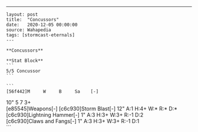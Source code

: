 ---
    layout: post
    title:  "Concussors"
    date:   2020-12-05 00:00:00
    source: Wahapedia
    tags: [stormcast-eternals]
    ---
    
    **Concussors**
    
    **Stat Block**
    ```
    5/5 Concussor
    ```
    
    ```
    [56f442]M     W     B     Sa    [-]
10"   5     7     3+    
[e85545]Weapons[-]
[c6c930]Storm Blast[-]
12"    A:1    H:4+   W:*    R:*    D:*   
[c6c930]Lightning Hammer[-]
1"     A:3    H:3+   W:3+   R:-1   D:2   
[c6c930]Claws and Fangs[-]
1"     A:3    H:3+   W:3+   R:-1   D:1   
    ```
    
    
    